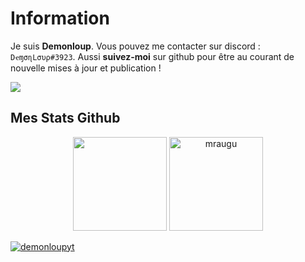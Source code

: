 # Information
Je suis **Demonloup**. Vous pouvez me contacter sur discord : `DҽɱσɳLσυρ#3923`.
Aussi **suivez-moi** sur github pour être au courant de nouvelle mises à jour et publication !

<a href="https://github.com/DemonloupYT">
    <img src="https://komarev.com/ghpvc/?username=demonloupyt&style=for-the-badge">
</a>

## Mes Stats Github
 <p align="center">
   <img height="150px" href="https://github.com/DemonloupYT" src="https://github-readme-stats.vercel.app/api?username=demonloupyt&show_icons=true&count_private=true&theme=tokyonight" />&nbsp;<img href="https://github.com/DemonloupYT" height="150px" src="https://github-readme-stats.vercel.app/api/top-langs/?username=demonloupyt&layout=compact&count_private=true&theme=tokyonight" alt="mraugu" />
</p>
<p align="left"><a href="https://github.com/DemonloupYT"><img src="https://github-profile-trophy.vercel.app/?username=demonloupyt&theme=onedark" alt="demonloupyt" /></a> </p>
